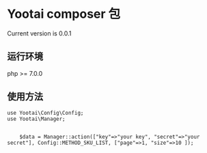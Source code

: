 # Yootai composer 包
Current version is 0.0.1


## 运行环境
php >= 7.0.0

## 使用方法

```
use Yootai\Config\Config;
use Yootai\Manager;


    $data = Manager::action(["key"=>"your key", "secret"=>"your secret"], Config::METHOD_SKU_LIST, ["page"=>1, "size"=>10 ]);
```
